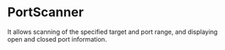 # PortScanner
It allows scanning of the specified target and port range, and displaying open and closed port information.
